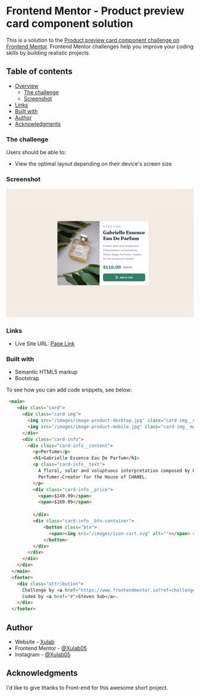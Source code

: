 # Frontend Mentor - Product preview card component solution

This is a solution to the [Product preview card component challenge on Frontend Mentor](https://www.frontendmentor.io/challenges/product-preview-card-component-GO7UmttRfa). Frontend Mentor challenges help you improve your coding skills by building realistic projects. 

## Table of contents

- [Overview](#overview)
  - [The challenge](#the-challenge)
  - [Screenshot](#screenshot)
- [Links](#links)
- [Built with](#built-with)
- [Author](#author)
- [Acknowledgments](#acknowledgments)


### The challenge

Users should be able to:

- View the optimal layout depending on their device's screen size


### Screenshot

![](./images/production-box.png)

### Links

- Live Site URL: [Page Link](https://xulab5.github.io/order-summary-v1/)

### Built with

- Semantic HTML5 markup
- Bootstrap

To see how you can add code snippets, see below:

```html
 <main>
    <div class="card">
      <div class="card-img">
        <img src="/images/image-product-desktop.jpg" class="card-img__desktop" alt="Perfume image">
        <img src="/images/image-product-mobile.jpg" class="card-img__mobile" alt="Perfume Image">
      </div>
      <div class="card-info">
        <div class="card-info__content">
          <p>Perfume</p>
          <h1>Gabrielle Essence Eau De Parfum</h1>
          <p class="card-info__text">
            A floral, solar and voluptuous interpretation composed by Olivier Polge, 
            Perfumer-Creator for the House of CHANEL.
          </p>
          <div class="card-info__price">
            <span>$149.99</span>
            <span>$169.99</span>

          </div>
          <div class="card-info__btn-container">
              <button class="btn">  
                <span><img src="/images/icon-cart.svg" alt=""></span> <span>Add to Cart</span> 
              </button>
          </div>
        </div>
      </div>
    </div>
  </main> 
  <footer>
    <div class="attribution">
      Challenge by <a href="https://www.frontendmentor.io?ref=challenge" target="_blank">Frontend Mentor</a>. 
      Coded by <a href="#">Steven Sub</a>.
    </div>
  </footer>
```


## Author

- Website - [Xulab](https://substeven.netlify.app/)
- Frontend Mentor - [@Xulab05](https://www.frontendmentor.io/profile/Xulab5)
- Instagram - [@Xulab05](https://www.instagram.com/xulab05/)

## Acknowledgments
I'd like to give thanks to Front-end for this awesome short project.
